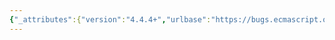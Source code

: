 ```yaml
---
{"_attributes":{"version":"4.4.4+","urlbase":"https://bugs.ecmascript.org/","maintainer":"dherman@mozilla.com"},"bug":{"bug_id":4322,"creation_ts":"2015-04-17 14:02:00 -0700","short_desc":"Title of Annex B does not show up in table of contents","delta_ts":"2016-02-15 16:11:21 -0800","product":"Internationalization - ECMA-402","component":"Specification","version":"Edition 3.0 Drafts","rep_platform":"All","op_sys":"All","bug_status":"RESOLVED","resolution":"FIXED","priority":"Normal","bug_severity":"normal","everconfirmed":true,"reporter":{"uid":"allen","name":"Allen Wirfs-Brock"},"assigned_to":{"uid":"waldron.rick","name":"Rick Waldron"},"cc":["caridy","waldron.rick"],"long_desc":[{"commentid":14290,"comment_count":0,"who":{"uid":"allen","name":"Allen Wirfs-Brock"},"bug_when":"2015-04-17 14:02:28 -0700","thetext":"In the \"absolutely final\" draft, Annex B is listed in the TOC but it has a blanks title.\n\nYou probably have the wrong kind of heading item for it.  I suggest you copy the Annex A header (including the title) into annex B and then edit it appropiately."},{"commentid":14294,"comment_count":1,"who":{"uid":"waldron.rick","name":"Rick Waldron"},"bug_when":"2015-04-17 15:51:27 -0700","thetext":"When I try that, the formatting is lost and no title is added to the TOC when I regenerate."},{"commentid":14923,"comment_count":2,"who":{"uid":"caridy","name":"Caridy Patiño"},"bug_when":"2016-02-15 16:11:21 -0800","thetext":"Fixed in the HTML version of 2nd edition: http://www.ecma-international.org/ecma-402/2.0/\n\nAnd fix is confirmed in the draft for the 3rd Edition: https://tc39.github.io/ecma402/"}]}}
---
```

